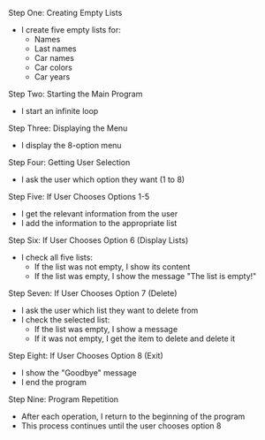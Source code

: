 
 Step One: Creating Empty Lists
- I create five empty lists for:
  - Names
  - Last names
  - Car names
  - Car colors
  - Car years



 Step Two: Starting the Main Program
- I start an infinite loop



 Step Three: Displaying the Menu
- I display the 8-option menu



 Step Four: Getting User Selection
- I ask the user which option they want (1 to 8)



 Step Five: If User Chooses Options 1-5
- I get the relevant information from the user
- I add the information to the appropriate list



 Step Six: If User Chooses Option 6 (Display Lists)
- I check all five lists:
  - If the list was not empty, I show its content
  - If the list was empty, I show the message "The list is empty!"



 Step Seven: If User Chooses Option 7 (Delete)
- I ask the user which list they want to delete from
- I check the selected list:
  - If the list was empty, I show a message
  - If it was not empty, I get the item to delete and delete it


 Step Eight: If User Chooses Option 8 (Exit)
- I show the "Goodbye" message
- I end the program



 Step Nine: Program Repetition
- After each operation, I return to the beginning of the program
- This process continues until the user chooses option 8

